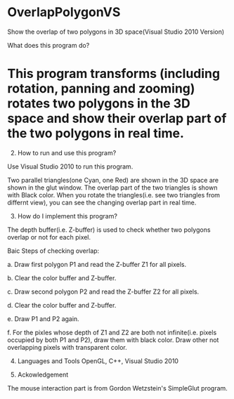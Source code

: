 OverlapPolygonVS
================

Show the overlap of two polygons in 3D space(Visual Studio 2010 Version)

What does this program do?

This program transforms (including rotation, panning and zooming) rotates two polygons in the 3D space and show their overlap part of the two polygons
in real time.
===================================================================================================
2. How to run and use this program?

Use Visual Studio 2010 to run this program. 

Two parallel triangles(one Cyan, one Red) are shown in the 3D space are shown in the glut window. The overlap part of the
two triangles is shown with Black color. When you rotate the triangles(i.e. see two triangles from differnt view), you 
can see the changing overlap part in real time.

3. How do I implement this program?

The depth buffer(i.e. Z-buffer) is used to check whether two polygons overlap or not for each pixel. 

Baic Steps of checking overlap:

a. Draw first polygon P1 and read the Z-buffer Z1 for all pixels.

b. Clear the color buffer and Z-buffer. 

c. Draw second polygon P2 and read the Z-buffer Z2 for all pixels.

d. Clear the color buffer and Z-buffer. 

e. Draw P1 and P2 again.

f. For the pixles whose depth of Z1 and Z2 are both not infinite(i.e. pixels occupied by both P1 and P2), draw them with
black color. Draw other not overlapping pixels with transparent color.

4. Languages and Tools 
OpenGL, C++, Visual Studio 2010

5. Ackowledgement

The mouse interaction part is from Gordon Wetzstein's SimpleGlut program. 
